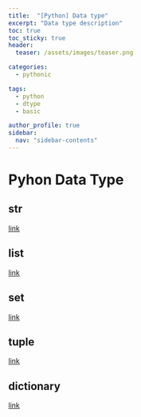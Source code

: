 ```yaml
---
title:  "[Python] Data type"
excerpt: "Data type description"
toc: true
toc_sticky: true
header:
  teaser: /assets/images/teaser.png

categories:
  - pythonic

tags:
  - python
  - dtype
  - basic

author_profile: true
sidebar:
  nav: "sidebar-contents"
---
```


# Pyhon Data Type
## str
[link](html/python_str.html)<br/>
## list
[link](html/python_list.html)<br/>
## set
[link](html/python_set.html)<br/>
## tuple
[link](python_tuple.html)<br/>
## dictionary
[link](python_dictionary.html)<br/>
